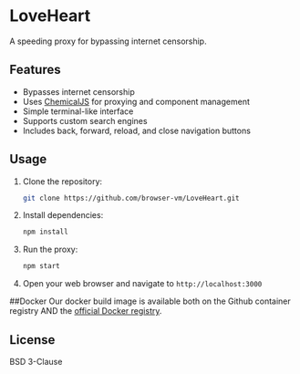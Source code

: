 # LoveHeart

A speeding proxy for bypassing internet censorship.

## Features

-   Bypasses internet censorship
-   Uses [ChemicalJS](https://github.com/chemicaljs/chemical) for proxying and component management
-   Simple terminal-like interface
-   Supports custom search engines
-   Includes back, forward, reload, and close navigation buttons

## Usage

1.  Clone the repository:

    ```bash
    git clone https://github.com/browser-vm/LoveHeart.git
    ```

2.  Install dependencies:

    ```bash
    npm install
    ```

3.  Run the proxy:

    ```bash
    npm start
    ```

4.  Open your web browser and navigate to `http://localhost:3000`

##Docker
Our docker build image is available both on the Github container registry AND the [official Docker registry](https://hub.docker.com/r/browservm/loveheart).

## License

BSD 3-Clause
